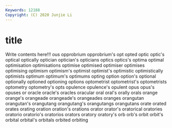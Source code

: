```yaml
---
Keywords: 12188
Copyright: (C) 2020 Junjie Li
---
```


# title

Write contents here!!!
ous 
opprobrium 
opprobrium's 
opt 
opted 
optic 
optic's 
optical
optically 
optician 
optician's 
opticians 
optics 
optics's 
optima 
optimal 
optimisation 
optimisations
optimise 
optimised 
optimiser 
optimises 
optimising 
optimism 
optimism's 
optimist 
optimist's 
optimistic
optimistically 
optimists 
optimum 
optimum's 
optimums 
opting 
option 
option's 
optional 
optionally
optioned 
optioning 
options 
optometrist 
optometrist's 
optometrists 
optometry 
optometry's 
opts 
opulence
opulence's 
opulent 
opus 
opus's 
opuses 
or 
oracle 
oracle's 
oracles 
oracular
oral 
oral's 
orally 
orals 
orange 
orange's 
orangeade 
orangeade's 
orangeades 
oranges
orangutan 
orangutan's 
orangutang 
orangutang's 
orangutangs 
orangutans 
orate 
orated 
orates 
orating
oration 
oration's 
orations 
orator 
orator's 
oratorical 
oratories 
oratorio 
oratorio's 
oratorios
orators 
oratory 
oratory's 
orb 
orb's 
orbit 
orbit's 
orbital 
orbital's 
orbitals
orbited 
orbiting 
